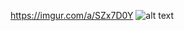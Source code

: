 https://imgur.com/a/SZx7D0Y
![alt text](https://github.com/tejo93/htmlEditorandBulkEmail/tree/master/screenshots/gantt.png)
